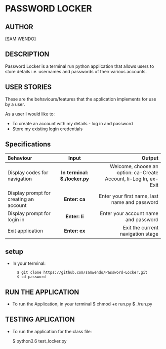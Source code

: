 # PASSWORD LOCKER

## AUTHOR
 [SAM WENDO]

## DESCRIPTION
Password Locker is a terminal run python application that allows users to store details i.e. usernames and passwords of their various accounts.

## USER STORIES
These are the behaviours/features that the application implements for use by a user.

As a user I would like to:
* To create an account with my details - log in and password
* Store my existing login credentials

## Specifications
| Behaviour | Input | Output |
| :---------------- | :---------------: | ------------------: |
| Display codes for navigation | **In terminal: $./locker.py** | Welcome, choose an option: ca-Create Account, li-Log In, ex-Exit |
| Display prompt for creating an account | **Enter: ca** | Enter your first name, last name and password |
| Display prompt for login in | **Enter: li** | Enter your account name and password |
| Exit application | **Enter: ex** | Exit the current navigation stage |

## setup

* In your terminal:
        
        $ git clone https://github.com/samwendo/Password-Locker.git
        $ cd password
## RUN THE APPLICATION
* To run the Application, in your terminal
  $ chmod +x run.py
  $ ./run.py

## TESTING APLICATION
* To run the application for the class file:
   
    $ python3.6 test_locker.py 

























